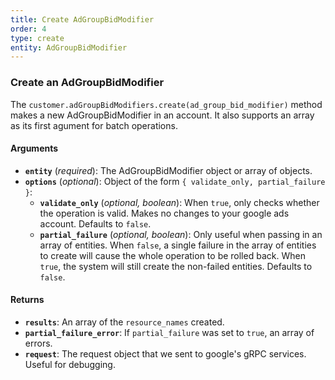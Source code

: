 ```yaml
---
title: Create AdGroupBidModifier
order: 4
type: create
entity: AdGroupBidModifier
---
```


### Create an AdGroupBidModifier

The `customer.adGroupBidModifiers.create(ad_group_bid_modifier)` method makes a new AdGroupBidModifier in an account. It also supports an array as its first agument for batch operations.

#### Arguments

- **`entity`** (_required_): The AdGroupBidModifier object or array of objects.
- **`options`** (_optional_): Object of the form `{ validate_only, partial_failure }`:
  - **`validate_only`** (_optional, boolean_): When `true`, only checks whether the operation is valid. Makes no changes to your google ads account. Defaults to `false`.
  - **`partial_failure`** (_optional, boolean_): Only useful when passing in an array of entities. When `false`, a single failure in the array of entities to create will cause the whole operation to be rolled back. When `true`, the system will still create the non-failed entities. Defaults to `false`.

#### Returns

- **`results`**: An array of the `resource_names` created.
- **`partial_failure_error`**: If `partial_failure` was set to `true`, an array of errors.
- **`request`**: The request object that we sent to google's gRPC services. Useful for debugging.
